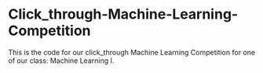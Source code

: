# Click_through-Machine-Learning-Competition
This is the code for our click_through Machine Learning Competition for one of our class: Machine Learning I.
